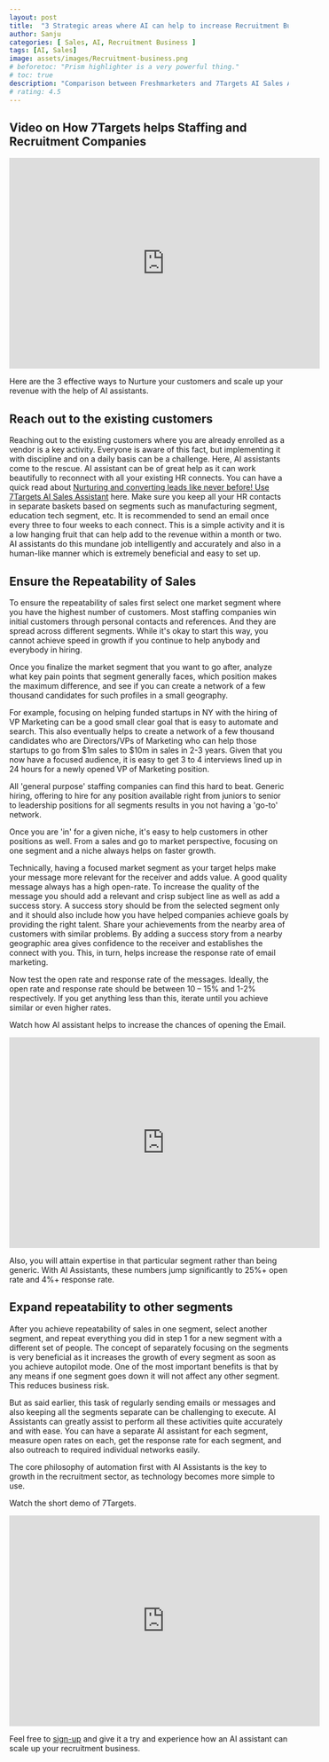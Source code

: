 ```yaml
---
layout: post
title:  "3 Strategic areas where AI can help to increase Recruitment Business Revenue"
author: Sanju
categories: [ Sales, AI, Recruitment Business ]
tags: [AI, Sales]
image: assets/images/Recruitment-business.png
# beforetoc: "Prism highlighter is a very powerful thing."
# toc: true
description: "Comparison between Freshmarketers and 7Targets AI Sales Assistant as Freshmarketers alternative. One honest comparison attempt. "
# rating: 4.5
---
```

## Video on How 7Targets helps Staffing and Recruitment Companies 
<div class="video-container">
    <iframe src="https://www.youtube.com/embed/1QiiEkkKts8" height="380" width="560" 
    allow="autoplay; encrypted-media"
    frameborder="0">
    </iframe>
</div>

Here are the 3 effective ways to Nurture your customers and scale up your revenue with the help of AI assistants.

## Reach out to the existing customers
Reaching out to the existing customers where you are already enrolled as a vendor is a key activity. Everyone is aware of this fact, but implementing it with discipline and on a daily basis can be a challenge. Here, AI assistants come to the rescue. AI assistant can be of great help as it can work beautifully to reconnect with all your existing HR connects. You can have a quick read about [Nurturing and converting leads like never before! Use 7Targets AI Sales Assistant](https://blog.7targets.ai/nurturing-and-converting-leads-like-never-before-use-7targets-ai-sales-assistant) here. Make sure you keep all your HR contacts in separate baskets based on segments such as manufacturing segment, education tech segment, etc. It is recommended to send an email once every three to four weeks to each connect. This is a simple activity and it is a low hanging fruit that can help add to the revenue within a month or two. AI assistants do this mundane job intelligently and accurately and also in a human-like manner which is extremely beneficial and easy to set up. 

## Ensure the Repeatability of Sales
To ensure the repeatability of sales first select one market segment where you have the highest number of customers. Most staffing companies win initial customers through personal contacts and references. And they are spread across different segments. While it's okay to start this way, you cannot achieve speed in growth if you continue to help anybody and everybody in hiring. 

Once you finalize the market segment that you want to go after, analyze what key pain points that segment generally faces, which position makes the maximum difference, and see if you can create a network of a few thousand candidates for such profiles in a small geography. 

For example, focusing on helping funded startups in NY with the hiring of VP Marketing can be a good small clear goal that is easy to automate and search. This also eventually helps to create a network of a few thousand candidates who are Directors/VPs of Marketing who can help those startups to go from $1m sales to $10m in sales in 2-3 years.  Given that you now have a focused audience, it is easy to get 3 to 4 interviews lined up in 24 hours for a newly opened VP of Marketing position. 

All 'general purpose' staffing companies can find this hard to beat. Generic hiring, offering to hire for any position available right from juniors to senior to leadership positions for all segments results in you not having a 'go-to' network. 

Once you are 'in' for a given niche, it's easy to help customers in other positions as well. From a sales and go to market perspective, focusing on one segment and a niche always helps on faster growth. 

Technically, having a focused market segment as your target helps make your message more relevant for the receiver and adds value. A good quality message always has a high open-rate. To increase the quality of the message you should add a relevant and crisp subject line as well as add a success story. A success story should be from the selected segment only and it should also include how you have helped companies achieve goals by providing the right talent. Share your achievements from the nearby area of customers with similar problems. By adding a success story from a nearby geographic area gives confidence to the receiver and establishes the connect with you. This, in turn, helps increase the response rate of email marketing.
 
Now test the open rate and response rate of the messages. Ideally, the open rate and response rate should be between 10 – 15% and 1-2% respectively. If you get anything less than this, iterate until you achieve similar or even higher rates.

Watch how AI assistant helps to increase the chances of opening the Email. 

<div class="video-container">
    <iframe src="https://www.youtube.com/embed/-5YSFCvvUA4" height="380" width="560" 
    allow="autoplay; encrypted-media"
    frameborder="0">
    </iframe>
</div>

Also, you will attain expertise in that particular segment rather than being generic. With AI Assistants, these numbers jump significantly to 25%+ open rate and 4%+ response rate.

## Expand repeatability to other segments
After you achieve repeatability of sales in one segment, select another segment, and
repeat everything you did in step 1 for a new segment with a different set of people. The concept of separately focusing on the segments is very beneficial as it increases the growth of every segment as soon as you achieve autopilot mode. One of the most important benefits is that by any means if one segment goes down it will not affect any other segment. This reduces business risk. 

But as said earlier, this task of regularly sending emails or messages and also keeping all the segments separate can be challenging to execute. AI Assistants can greatly assist to perform all these activities quite accurately and with ease. You can have a separate AI assistant for each segment, measure open rates on each, get the response rate for each segment, and also outreach to required individual networks easily. 

The core philosophy of automation first with AI Assistants is the key to growth in the recruitment sector, as technology becomes more simple to use.

Watch the short demo of 7Targets.
<div class="video-container">
    <iframe src="https://www.youtube.com/embed/NDYA1LjSw9c" height="380" width="560" 
    allow="autoplay; encrypted-media"
    frameborder="0">
    </iframe>
</div>

Feel free to [sign-up](https://7targets.ai/sign-up.html?utm_medium=3-strategies-recruitment&utm_source=7tsblogs) and give it a try and experience how an AI assistant can scale up your recruitment business.
